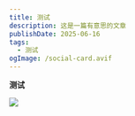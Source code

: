 ```yaml
---
title: 测试
description: 这是一篇有意思的文章
publishDate: 2025-06-16
tags:
  - 测试
ogImage: /social-card.avif
---
```

**测试**

![](/assets/images/shibel.png)
